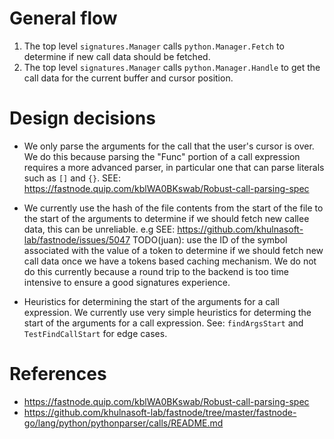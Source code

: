# General flow
1) The top level `signatures.Manager` calls `python.Manager.Fetch` to determine if new call data should be fetched.
2) The top level `signatures.Manager` calls `python.Manager.Handle` to get the call data for the current buffer and cursor position.

# Design decisions
- We only parse the arguments for the call that the user's cursor is over.
We do this because parsing the "Func" portion of a call expression requires a more advanced parser, in particular one
that can parse literals such as `[]` and `{}`.
SEE: https://fastnode.quip.com/kblWA0BKswab/Robust-call-parsing-spec

- We currently use the hash of the file contents from the start of the file to the start of the arguments to determine if we should fetch new callee data, this can be unreliable.
e.g SEE: https://github.com/khulnasoft-lab/fastnode/issues/5047
TODO(juan): use the ID of the symbol associated with the value of a token to determine if we
should fetch new call data once we have a tokens based caching mechanism. We do not do this currently because a round trip to the backend is too
time intensive to ensure a good signatures experience.

- Heuristics for determining the start of the arguments for a call expression.
We currently use very simple heuristics for determing the start of the arguments for a call expression.
See: `findArgsStart` and `TestFindCallStart` for edge cases.

# References
- https://fastnode.quip.com/kblWA0BKswab/Robust-call-parsing-spec
- https://github.com/khulnasoft-lab/fastnode/tree/master/fastnode-go/lang/python/pythonparser/calls/README.md
